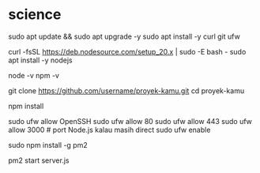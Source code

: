 # science
sudo apt update && sudo apt upgrade -y
sudo apt install -y curl git ufw

curl -fsSL https://deb.nodesource.com/setup_20.x | sudo -E bash -
sudo apt install -y nodejs

node -v
npm -v

git clone https://github.com/username/proyek-kamu.git
cd proyek-kamu

npm install

sudo ufw allow OpenSSH
sudo ufw allow 80
sudo ufw allow 443
sudo ufw allow 3000   # port Node.js kalau masih direct
sudo ufw enable

sudo npm install -g pm2

pm2 start server.js




